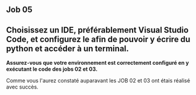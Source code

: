 ## Job 05

## Choisissez un IDE, préférablement Visual Studio Code, et configurez le afin de pouvoir y écrire du python et accéder à un terminal.

**Assurez-vous que votre environnement est correctement configuré en y exécutant le code des jobs 02 et 03.**

Comme vous l'aurez constaté auparavant les JOB 02 et 03 ont étais réalisé avec succès.